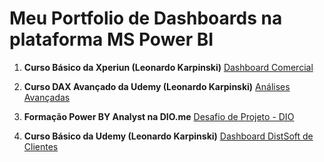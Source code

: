 # **Meu Portfolio de Dashboards na plataforma MS Power BI**

1. **Curso Básico da Xperiun (Leonardo Karpinski)**
[Dashboard Comercial](https://app.powerbi.com/view?r=eyJrIjoiNjBmYmViYzUtYTE3Yy00NzdhLWI0NzAtNzY3ODRjNjQ0NzQ3IiwidCI6IjljZmFmMTJkLTZmY2QtNDhkYi1hZWExLTIyYTAzNGFlZmY3NSJ9)

2. **Curso DAX Avançado da Udemy (Leonardo Karpinski)**
[Análises Avançadas](https://app.powerbi.com/view?r=eyJrIjoiNzZiM2FjY2EtMGMzNS00ZDFmLWFlYTgtMzNjMjE2NzYyYjlhIiwidCI6IjljZmFmMTJkLTZmY2QtNDhkYi1hZWExLTIyYTAzNGFlZmY3NSJ9)

3. **Formação Power BY Analyst na DIO.me**
[Desafio de Projeto - DIO](https://app.powerbi.com/view?r=eyJrIjoiMTVlYTdhNmEtYjJmNi00NTYxLWFhMWItODZhM2E2MWVhZmMxIiwidCI6IjdmMDJiNjQwLWFiNTAtNDY4My1hODk1LWM1Mjk1MjM3YzA3ZiIsImMiOjR9)

4. **Curso Básico da Udemy (Leonardo Karpinski)**
[Dashboard DistSoft de Clientes](https://app.powerbi.com/view?r=eyJrIjoiYmY0NzEyNmMtNzE0Mi00Zjg2LWIwNWUtZTU1NmQ1N2JhMmE0IiwidCI6IjdmMDJiNjQwLWFiNTAtNDY4My1hODk1LWM1Mjk1MjM3YzA3ZiIsImMiOjR9)